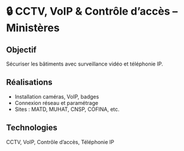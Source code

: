 # 🔒 CCTV, VoIP & Contrôle d’accès – Ministères

## Objectif
Sécuriser les bâtiments avec surveillance vidéo et téléphonie IP.

## Réalisations
- Installation caméras, VoIP, badges
- Connexion réseau et paramétrage
- Sites : MATD, MUHAT, CNSP, COFINA, etc.

## Technologies
CCTV, VoIP, Contrôle d’accès, Téléphonie IP